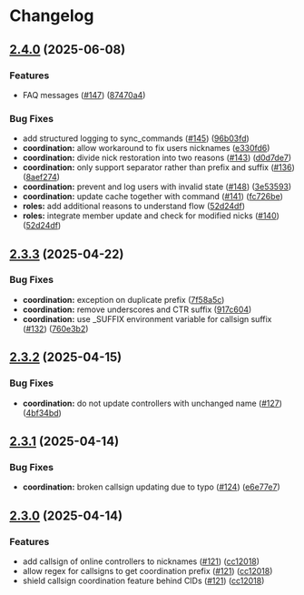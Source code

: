 # Changelog

## [2.4.0](https://github.com/Vatsim-Scandinavia/discord-bot/compare/v2.3.3...v2.4.0) (2025-06-08)


### Features

* FAQ messages ([#147](https://github.com/Vatsim-Scandinavia/discord-bot/issues/147)) ([87470a4](https://github.com/Vatsim-Scandinavia/discord-bot/commit/87470a45f4476ec171909eab20af5422895f1829))


### Bug Fixes

* add structured logging to sync_commands ([#145](https://github.com/Vatsim-Scandinavia/discord-bot/issues/145)) ([96b03fd](https://github.com/Vatsim-Scandinavia/discord-bot/commit/96b03fdd39486e0e026dd47152e099e33cdd4e73))
* **coordination:** allow workaround to fix users nicknames ([e330fd6](https://github.com/Vatsim-Scandinavia/discord-bot/commit/e330fd6a49ff2a57715cab7b7529d907eef204fa))
* **coordination:** divide nick restoration into two reasons ([#143](https://github.com/Vatsim-Scandinavia/discord-bot/issues/143)) ([d0d7de7](https://github.com/Vatsim-Scandinavia/discord-bot/commit/d0d7de7ef7ca5f869f853d1015eb93840e28b42c))
* **coordination:** only support separator rather than prefix and suffix ([#136](https://github.com/Vatsim-Scandinavia/discord-bot/issues/136)) ([8aef274](https://github.com/Vatsim-Scandinavia/discord-bot/commit/8aef274dd44c83ee32ccb28da01e0596f9bc3bb6))
* **coordination:** prevent and log users with invalid state ([#148](https://github.com/Vatsim-Scandinavia/discord-bot/issues/148)) ([3e53593](https://github.com/Vatsim-Scandinavia/discord-bot/commit/3e535939379f0f376860cd0364ac147cbe29a5dc))
* **coordination:** update cache together with command ([#141](https://github.com/Vatsim-Scandinavia/discord-bot/issues/141)) ([fc726be](https://github.com/Vatsim-Scandinavia/discord-bot/commit/fc726be6ab3dbbe12cb4e9e35d7d55fcb9e67203))
* **roles:** add additional reasons to understand flow ([52d24df](https://github.com/Vatsim-Scandinavia/discord-bot/commit/52d24df0ccee8f00b3ef0cb06aeffcec04bd0722))
* **roles:** integrate member update and check for modified nicks ([#140](https://github.com/Vatsim-Scandinavia/discord-bot/issues/140)) ([52d24df](https://github.com/Vatsim-Scandinavia/discord-bot/commit/52d24df0ccee8f00b3ef0cb06aeffcec04bd0722))

## [2.3.3](https://github.com/Vatsim-Scandinavia/discord-bot/compare/v2.3.2...v2.3.3) (2025-04-22)


### Bug Fixes

* **coordination:** exception on duplicate prefix ([7f58a5c](https://github.com/Vatsim-Scandinavia/discord-bot/commit/7f58a5c0e0c61738b6070d50130314545d199439))
* **coordination:** remove underscores and CTR suffix ([917c604](https://github.com/Vatsim-Scandinavia/discord-bot/commit/917c604255ed2f5c44f5464b146948c6c99b1cc0))
* **coordination:** use _SUFFIX environment variable for callsign suffix ([#132](https://github.com/Vatsim-Scandinavia/discord-bot/issues/132)) ([760e3b2](https://github.com/Vatsim-Scandinavia/discord-bot/commit/760e3b22f20882d31accdef6e4e2b28966f4db65))

## [2.3.2](https://github.com/Vatsim-Scandinavia/discord-bot/compare/v2.3.1...v2.3.2) (2025-04-15)


### Bug Fixes

* **coordination:** do not update controllers with unchanged name ([#127](https://github.com/Vatsim-Scandinavia/discord-bot/issues/127)) ([4bf34bd](https://github.com/Vatsim-Scandinavia/discord-bot/commit/4bf34bd9e5b2d934f9682c1d74bc63b2559d7173))

## [2.3.1](https://github.com/Vatsim-Scandinavia/discord-bot/compare/v2.3.0...v2.3.1) (2025-04-14)


### Bug Fixes

* **coordination:** broken callsign updating due to typo ([#124](https://github.com/Vatsim-Scandinavia/discord-bot/issues/124)) ([e6e77e7](https://github.com/Vatsim-Scandinavia/discord-bot/commit/e6e77e70ed830b691ed8f133a63a5f160ee40626))

## [2.3.0](https://github.com/Vatsim-Scandinavia/discord-bot/compare/v2.2.0...v2.3.0) (2025-04-14)


### Features

* add callsign of online controllers to nicknames ([#121](https://github.com/Vatsim-Scandinavia/discord-bot/issues/121)) ([cc12018](https://github.com/Vatsim-Scandinavia/discord-bot/commit/cc120180a124656ec7d33d0695138501f5a6799a))
* allow regex for callsigns to get coordination prefix ([#121](https://github.com/Vatsim-Scandinavia/discord-bot/issues/121)) ([cc12018](https://github.com/Vatsim-Scandinavia/discord-bot/commit/cc120180a124656ec7d33d0695138501f5a6799a))
* shield callsign coordination feature behind CIDs ([#121](https://github.com/Vatsim-Scandinavia/discord-bot/issues/121)) ([cc12018](https://github.com/Vatsim-Scandinavia/discord-bot/commit/cc120180a124656ec7d33d0695138501f5a6799a))
